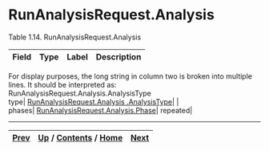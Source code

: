 
# RunAnalysisRequest.Analysis

Table 1.14. RunAnalysisRequest.Analysis

Field| Type| Label| Description  
---|---|---|---  
For display purposes, the long string in column two is broken into multiple
lines. It should be interpreted as: RunAnalysisRequest.Analysis.AnalysisType  
type| [RunAnalysisRequest.Analysis .AnalysisType](ch01s03s21.md "RunAnalysisRequest.Analysis.AnalysisType")|  |    
phases| [RunAnalysisRequest.Analysis.Phase](ch01s03s08s03.md
"RunAnalysisRequest.Analysis.Phase")| repeated|  
  
  

* * *

[Prev](ch01s03s08.md) | [Up](ch01s03s08.md) / [Contents](index.md) / [Home](../../index.htm)|  [Next](ch01s03s08s03.md)  
---|---|---

